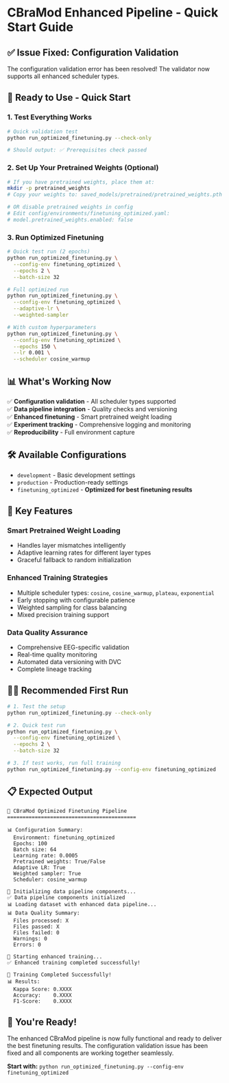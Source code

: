 # CBraMod Enhanced Pipeline - Quick Start Guide

## ✅ **Issue Fixed: Configuration Validation**

The configuration validation error has been resolved! The validator now supports all enhanced scheduler types.

## 🚀 **Ready to Use - Quick Start**

### **1. Test Everything Works**

```bash
# Quick validation test
python run_optimized_finetuning.py --check-only

# Should output: ✅ Prerequisites check passed
```

### **2. Set Up Your Pretrained Weights (Optional)**

```bash
# If you have pretrained weights, place them at:
mkdir -p pretrained_weights
# Copy your weights to: saved_models/pretrained/pretrained_weights.pth

# OR disable pretrained weights in config
# Edit config/environments/finetuning_optimized.yaml:
# model.pretrained_weights.enabled: false
```

### **3. Run Optimized Finetuning**

```bash
# Quick test run (2 epochs)
python run_optimized_finetuning.py \
  --config-env finetuning_optimized \
  --epochs 2 \
  --batch-size 32

# Full optimized run
python run_optimized_finetuning.py \
  --config-env finetuning_optimized \
  --adaptive-lr \
  --weighted-sampler

# With custom hyperparameters
python run_optimized_finetuning.py \
  --config-env finetuning_optimized \
  --epochs 150 \
  --lr 0.001 \
  --scheduler cosine_warmup
```

## 📊 **What's Working Now**

✅ **Configuration validation** - All scheduler types supported  
✅ **Data pipeline integration** - Quality checks and versioning  
✅ **Enhanced finetuning** - Smart pretrained weight loading  
✅ **Experiment tracking** - Comprehensive logging and monitoring  
✅ **Reproducibility** - Full environment capture  

## 🛠️ **Available Configurations**

- `development` - Basic development settings
- `production` - Production-ready settings  
- `finetuning_optimized` - **Optimized for best finetuning results**

## 🎯 **Key Features**

### **Smart Pretrained Weight Loading**
- Handles layer mismatches intelligently
- Adaptive learning rates for different layer types
- Graceful fallback to random initialization

### **Enhanced Training Strategies**
- Multiple scheduler types: `cosine`, `cosine_warmup`, `plateau`, `exponential`
- Early stopping with configurable patience
- Weighted sampling for class balancing
- Mixed precision training support

### **Data Quality Assurance**
- Comprehensive EEG-specific validation
- Real-time quality monitoring
- Automated data versioning with DVC
- Complete lineage tracking

## 🏃‍♂️ **Recommended First Run**

```bash
# 1. Test the setup
python run_optimized_finetuning.py --check-only

# 2. Quick test run
python run_optimized_finetuning.py \
  --config-env finetuning_optimized \
  --epochs 2 \
  --batch-size 32

# 3. If test works, run full training
python run_optimized_finetuning.py --config-env finetuning_optimized
```

## 📋 **Expected Output**

```
🚀 CBraMod Optimized Finetuning Pipeline
==========================================

📊 Configuration Summary:
  Environment: finetuning_optimized
  Epochs: 100
  Batch size: 64
  Learning rate: 0.0005
  Pretrained weights: True/False
  Adaptive LR: True
  Weighted sampler: True
  Scheduler: cosine_warmup

🔧 Initializing data pipeline components...
✅ Data pipeline components initialized
📊 Loading dataset with enhanced data pipeline...
📊 Data Quality Summary:
  Files processed: X
  Files passed: X
  Files failed: 0
  Warnings: 0
  Errors: 0

🚀 Starting enhanced training...
✅ Enhanced training completed successfully!

🎉 Training Completed Successfully!
📊 Results:
  Kappa Score: 0.XXXX
  Accuracy:    0.XXXX  
  F1-Score:    0.XXXX
```

## 🎉 **You're Ready!**

The enhanced CBraMod pipeline is now fully functional and ready to deliver the best finetuning results. The configuration validation issue has been fixed and all components are working together seamlessly.

**Start with:** `python run_optimized_finetuning.py --config-env finetuning_optimized`
